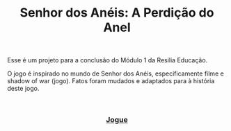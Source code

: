 <h1 align="center">Senhor dos Anéis: A Perdição do Anel</h1>
<br>

<p>Esse é um projeto para a conclusão do Módulo 1 da Resilia Educação.</p>
<p>O jogo é inspirado no mundo de Senhor dos Anéis, especificamente filme e shadow of war (jogo). Fatos foram mudados e adaptados para à história deste jogo.</p>
<br>

[<h3 align="center">Jogue</h3>](https://terramedia.netlify.app/)

